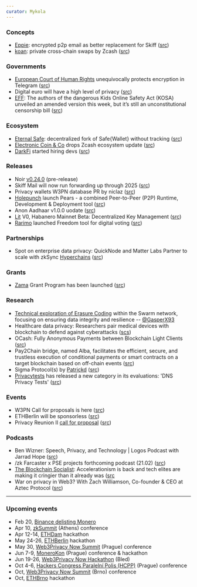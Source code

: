 ```yaml
---
curator: Mykola
---
```


### Concepts

* [Eppie](https://eppie.io/): encrypted p2p email as better replacement for Skiff ([src](https://blog.eppie.io/post/nextgen/))
* [koan](https://twitter.com/koanpay): private cross-chain swaps by Zcash ([src](https://twitter.com/koanpay/status/1757088529698734366))

### Governments

* [European Court of Human Rights](https://hudoc.echr.coe.int/eng/#{%22itemid%22:[%22001-230854%22]}) unequivocally protects encryption in Telegram ([src](https://twitter.com/natynettle/status/1757473040063975595))
* Digital euro will have a high level of privacy ([src](https://www.ecb.europa.eu/press/key/date/2024/html/ecb.sp240214_1~4bf1ab0319.en.html))
* [EFF](https://www.eff.org/deeplinks/2024/02/dont-fall-latest-changes-dangerous-kids-online-safety-act): The authors of the dangerous Kids Online Safety Act (KOSA) unveiled an amended version this week, but it’s still an unconstitutional censorship bill ([src](https://www.eff.org/deeplinks/2024/02/dont-fall-latest-changes-dangerous-kids-online-safety-act))

### Ecosystem

* [Eternal Safe](https://github.com/eternalsafe/wallet/): decentralized fork of Safe{Wallet} without tracking ([src](https://twitter.com/devanoneth/status/1756861443310305780))
* [Electronic Coin & Co](http://electriccoin.co) drops Zcash ecosystem update ([src](https://forum.zcashcommunity.com/t/ecc-update-for-feb-16-2025/46897))
* [DarkFi](https://dark.fi) started hiring devs ([src](https://darkrenaissance.github.io/darkfi/dev/contrib/contrib.html#employment))

### Releases

* Noir [v0.24.0](https://github.com/noir-lang/noir/releases) (pre-release)
* Skiff Mail will now run forwarding up through 2025 ([src](https://twitter.com/skiffprivacy/status/1757274376188354979))
* Privacy wallets W3PN database PR by niclaz ([src](https://github.com/web3privacy/web3privacy/pull/54))
* [Holepunch](https://holepunch.to) launch Pears - a combined Peer-to-Peer (P2P) Runtime, Development & Deployment tool ([src](https://pears.com))
* Anon Aadhaar v1.0.0 uodate ([src](https://mirror.xyz/privacy-scaling-explorations.eth/YnqHAxpjoWl4e_K2opKPN4OAy5EU4sIJYYYHFCjkNOE))
* [Lit](https://www.litprotocol.com) V0, Habanero Mainnet Beta: Decentralized Key Management ([src](https://twitter.com/LitProtocol/status/1757051352365109695))
* [Rarimo](https://rarimo.com) launched Freedom tool for digital voting ([src](https://freedomtool.org/#/doc))

### Partnerships
* Spot on enterprise data privacy: QuickNode and Matter Labs Partner to scale with zkSync [Hyperchains](https://blog.matter-labs.io/introduction-to-hyperchains-fdb33414ead7) ([src](https://blog.quicknode.com/zksync-quicknode-partnership/))

### Grants
* [Zama](https://www.zama.ai) Grant Program has been launched ([src](https://www.zama.ai/post/introducing-the-zama-grant-program-and-launching-the-zama-bounty-program-season-5))

### Research

* [Technical exploration of Erasure Coding](https://papers.ethswarm.org/p/erasure/) within the Swarm network, focusing on ensuring data integrity and resilience -- [@GasperX93](https://github.com/GasperX93)
* Healthcare data privacy: Researchers pair medical devices with blockchain to defend against cyberattacks ([scs](https://cointelegraph.com/news/researchers-pair-medical-devices-blockchain-defend-against-cyberattacks))
* OCash: Fully Anonymous Payments between Blockchain Light Clients ([src](https://eprint.iacr.org/2024/246))
* Pay2Chain bridge, named Alba, facilitates the efficient, secure, and trustless execution of conditional payments or smart contracts on a target blockchain based on off-chain events ([src](https://eprint.iacr.org/2024/197))
* Sigma Protocol(s) by [Patrickd](https://ventral.digital/about/#patrickd) ([src](https://ventral.digital/posts/2024/2/10/cryptocurrency-privacy-technologies-sigma/))
* [Privacytests](https://privacytests.org) has released a new category in its evaluations: 'DNS Privacy Tests' ([src](https://twitter.com/iAnonymous3000/status/1759343860847677752))

### Events
* W3PN Call for proposals is here ([src](https://twitter.com/web3privacy/status/1757778295934832652))
* ETHBerlin will be sponsorless ([src](https://twitter.com/ETHBerlin/status/1758446135679541694))
* Privacy Reunion II [call for proposal](https://pcfe1zlfqy6.typeform.com/to/dkDipiCG) ([src](https://t.me/c/1567842163/3606))

### Podcasts
* Ben Wizner: Speech, Privacy, and Technology | Logos Podcast with Jarrad Hope ([src](https://press.logos.co/podcasts/logos-state/ben-wizner-speech-privacy-and-technology-logos-podcast-with-jarrad-hope))
* /zk Farcaster x PSE projects forthcoming podcast (21.02) ([src](https://twitter.com/PrivacyScaling/status/1758551791380115600))
* [The Blockchain Socialist](https://theblockchainsocialist.com): Accelerationism is back and tech elites are making it cringier than it already was ([src](https://www.youtube.com/watch?v=9KfmqmuUwPM)
* War on privacy in Web3? With Zach Williamson, Co-founder & CEO at Aztec Protocol ([src](https://www.youtube.com/watch?v=RIIl40Bp0hI))

---

### Upcoming events

* Feb 20, [Binance delisting Monero](https://www.binance.com/en/support/announcement/binance-will-delist-ant-multi-vai-xmr-on-2024-02-20-f73b083ba6834771b07dbe5319917ae5)
* Apr 10, [zkSummit](https://www.zksummit.com/) (Athens) conference
* Apr 12-14, [ETHDam](https://www.ethdam.com/) hackathon
* May 24-26, [ETHBerlin](https://ethberlin.org/) hackathon
* May 30, [Web3Privacy Now Summit](https://web3privacy.info/events/) (Prague) conference
* Jun 7-9, [MoneroKon](https://monerokon.org/) (Prague) conference & hackathon
* Jun 19-26, [Web3Privacy Now Hackathon](https://web3privacy.info/events/) (Bled)
* Oct 4-6, [Hackers Congress Paralelní Polis (HCPP)](https://hcpp.cz/) (Prague) conference
* Oct, [Web3Privacy Now Summit](https://web3privacy.info/events/) (Brno) conference
* Oct, [ETHBrno](https://ethbrno.cz/) hackathon
